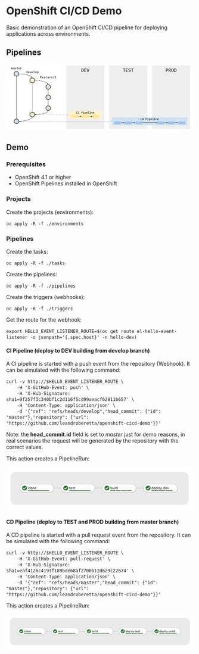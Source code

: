 # OpenShift CI/CD Demo

Basic demonstration of an OpenShift CI/CD pipeline for deploying applications across environments.

## Pipelines

![pipelines](./docs/images/pipelines.png)

## Demo

### Prerequisites

* OpenShift 4.1 or higher
* OpenShift Pipelines installed in OpenShift

### Projects

Create the projects (environments):

    oc apply -R -f ./environments

### Pipelines

Create the tasks:

    oc apply -R -f ./tasks

Create the pipelines:

    oc apply -R -f ./pipelines

Create the triggers (webhooks):

    oc apply -R -f ./triggers

Get the route for the webhook:

    export HELLO_EVENT_LISTENER_ROUTE=$(oc get route el-hello-event-listener -o jsonpath='{.spec.host}' -n hello-dev)

#### CI Pipeline (deploy to DEV building from develop branch)

A CI pipeline is started with a push event from the repository (Webhook). It can be simulated with the following command:

    curl -v http://$HELLO_EVENT_LISTENER_ROUTE \
        -H 'X-GitHub-Event: push' \
        -H 'X-Hub-Signature: sha1=9f257f3c340bf1c2d116f5cd99aeacf62811b657' \
        -H 'Content-Type: application/json' \
        -d '{"ref": "refs/heads/develop","head_commit": {"id": "master"},"repository": {"url": "https://github.com/leandroberetta/openshift-cicd-demo"}}'

Note: the **head_commit.id** field is set to *master* just for demo reasons, in real scenarios the request will be generated by the repository with the correct values.

This action creates a PipelineRun:

![ci-pipeline-run](./docs/images/ci-pipeline-run.png)

#### CD Pipeline (deploy to TEST and PROD building from master branch)

A CD pipeline is started with a pull request event from the repository. It can be simulated with the following command:

    curl -v http://$HELLO_EVENT_LISTENER_ROUTE \
        -H 'X-GitHub-Event: pull-request' \
        -H 'X-Hub-Signature: sha1=eaf4126c4193f189bde68af2700b12d629c22674' \
        -H 'Content-Type: application/json' \
        -d '{"ref": "refs/heads/master","head_commit": {"id": "master"},"repository": {"url": "https://github.com/leandroberetta/openshift-cicd-demo"}}'

This action creates a PipelineRun:

![cd-pipeline-run](./docs/images/cd-pipeline-run.png)        
